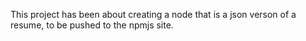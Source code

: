 This project has been about creating a node that is a json verson of a resume, to be pushed to the npmjs site.  